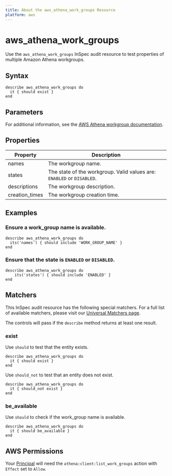 ```yaml
---
title: About the aws_athena_work_groups Resource
platform: aws
---
```


# aws\_athena\_work\_groups

Use the `aws_athena_work_groups` InSpec audit resource to test properties of multiple Amazon Athena workgroups.

## Syntax

    describe aws_athena_work_groups do
      it { should exist }
    end

## Parameters

For additional information, see the [AWS Athena workgroup documentation](https://docs.aws.amazon.com/AWSCloudFormation/latest/UserGuide/aws-resource-athena-workgroup.html).

## Properties

| Property | Description|
| --- | --- |
| names           | The workgroup name. |
| states          | The state of the workgroup. Valid values are: `ENABLED` or `DISABLED`. |
| descriptions    | The workgroup description. |
| creation_times  | The workgroup creation time. |

## Examples

### Ensure a work_group name is available.

    describe aws_athena_work_groups do
      its('names') { should include 'WORK_GROUP_NAME' }
    end

### Ensure that the state is `ENABLED` or `DISABLED`.

    describe aws_athena_work_groups do
        its('states') { should include 'ENABLED' }
    end

## Matchers

This InSpec audit resource has the following special matchers. For a full list of available matchers, please visit our [Universal Matchers page](https://www.inspec.io/docs/reference/matchers/).

The controls will pass if the `describe` method returns at least one result.

### exist

Use `should` to test that the entity exists.

    describe aws_athena_work_groups do
      it { should exist }
    end

Use `should_not` to test that an entity does not exist.

    describe aws_athena_work_groups do
      it { should_not exist }
    end

### be_available

Use `should` to check if the work_group name is available.

    describe aws_athena_work_groups do
      it { should be_available }
    end

## AWS Permissions

Your [Principal](https://docs.aws.amazon.com/IAM/latest/UserGuide/intro-structure.html#intro-structure-principal) will need the `athena:client:list_work_groups` action with `Effect` set to `Allow`.
